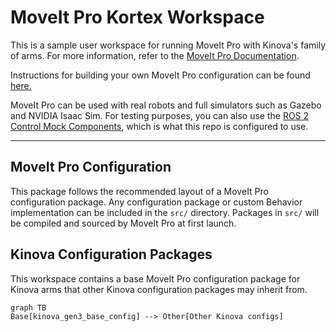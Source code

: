 # MoveIt Pro Kortex Workspace

This is a sample user workspace for running MoveIt Pro with Kinova's family of arms.
For more information, refer to the [MoveIt Pro Documentation](https://docs.picknik.ai/).

Instructions for building your own MoveIt Pro configuration can be found [here.](https://docs.picknik.ai/en/stable/getting_started/configuration_tutorials/configure_custom_robot/config_package.html)

MoveIt Pro can be used with real robots and full simulators such as Gazebo and NVIDIA Isaac Sim.
For testing purposes, you can also use the [ROS 2 Control Mock Components](https://control.ros.org/master/doc/ros2_control/hardware_interface/doc/mock_components_userdoc.html), which is what this repo is configured to use.

---
## MoveIt Pro Configuration

This package follows the recommended layout of a MoveIt Pro configuration package.
Any configuration package or custom Behavior implementation can be included in the `src/` directory.
Packages in `src/` will be compiled and sourced by MoveIt Pro at first launch.

## Kinova Configuration Packages

This workspace contains a base MoveIt Pro configuration package for Kinova arms that other Kinova configuration packages may inherit from.

```mermaid
graph TB
Base[kinova_gen3_base_config] --> Other[Other Kinova configs]
```
